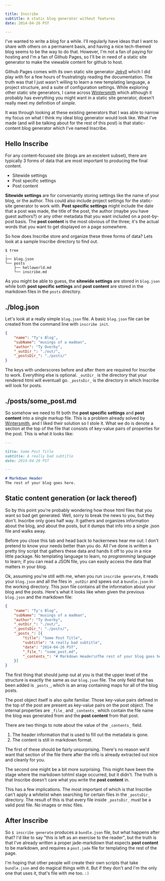 ```yaml
---

title: Inscribe
subtitle: A static blog generator without features
date: 2014-04-26 PST

---
```


I've wanted to write a blog for a while.  I'll regularly have ideas that I want
to share with others on a permanent basis, and having a nice tech-themed blog
seems to be the way to do that.  However, I'm not a fan of paying for hosting
and I'm a fan of Github Pages, so I'll be in need of  a static site generator
to make the viewable content for github to host.

Github Pages comes with its own static site generator
[Jekyll](http://jekyllrb.com/) which I did play with for a few hours of
frustratingly reading the documentation.  The truth was that I just wasn't
willing to learn a new templating language, a project structure, and a suite
of configuration settings.  While exploring other static site generators, I
came across [Wintersmith](https://github.com/jnordberg/wintersmith) which although
it probably has everything you might want in a static site generator,
doesn't really meet my definition of _simple_.

It was through looking at these existing generators that I was able to narrow my
focus on what I think my ideal blog generator would look like.  What I've made
(and will be talking about for the rest of this post) is that static-content blog
generator which I've named Inscribe.

## Hello Inscribe

For any content-focused site (blogs are an excelent subset), there are typically
3 forms of data that are most important to producing the final content.
*  Sitewide settings
*  Post specific settings
*  Post content

__Sitewide settings__ are for conveniantly storing settings like the name of your blog, or
the author.  This could also include project settings for the static-site generator to work with.
__Post specific settings__ might include the date that a post was made, the title of the post,
the author (maybe you have guest authors?) or any other metadata that you want included on a
post-by-post basis.  The __post content__ is the most obvious of the three; it's the actual words that you want
to get displayed on a page somewhere.

So how does Inscribe store and organize these three forms of data?  Lets look at a sample Inscribe directory
to find out.

```
$ tree
.
├── blog.json
└── posts
    ├── helloworld.md
    └── inscribe.md

```

As you might be able to guess, the __sitewide settings__ are stored in `blog.json` while both __post specific settings__ and
__post content__ are stored in the markdown files in the `posts` directory.

## ./blog.json
Let's look at a really simple `blog.json` file.  A basic `blog.json` file can be created from the command
line with `inscribe init`.

```json
{
    "name": "Ty's Blog",
    "subName": "musings of a madman",
    "author": "Ty Overby",
    "_outDir_": "./out/",
    "_postsDir_": "./posts/"
}
```

The keys with underscores before and after them are required for Inscribe to work.  Everything else is optional.
`_outDir_` is the directory that your rendered html will eventuall go.  `_postsDir_` is the directory in which Inscribe will look for posts.

## ./posts/some_post.md
So somehow we need to fit both the __post specific settings__ and __post content__ into a single markup file.
This is a problem already solved by [Wintersmith](https://github.com/jnordberg/wintersmith), and I liked their
solution so I stole it.  What we do is denote a section at the top of the file that consists of key-value pairs
of properties for the post.
This is what it looks like:
```markdown
---

title: Some Post Title
subtitle: A really bad subtitle
date: 2014-04-26 PST

---

# Markdown Header
The rest of your blog goes here.
```

## Static content generation (or lack thereof)
So by this point you're probably wondering how those html files that you want so bad get generated.
Well, sorry to break the news to you, but they don't.
Inscribe only goes half way.  It gathers and organizes information about the blog, and about the posts,
but it dumps that info into a single .json file and walks away.

Before you close this tab and head back to hackernews hear me out:  I don't pretend to know your needs
better than you do.  All I've done is written a pretty tiny script that gathers these data and hands
it off to you in a nice little package.  No templating language to learn, no _programming_ language to
learn; if you can read a JSON file, you can easily access the data that matters in your blog.

Ok, assuming you're still with me, when you run `inscribe generate`, it reads your `blog.json` and all the
files in `_outDir` and spews out a `bundle.json` in the working directory.  This json file contains
all the information about your blog and the posts.  Here's what it looks like when given the previous `blog.json`
and the markdown file:

```json
{
    "name": "Ty's Blog",
    "subName": "musings of a madman",
    "author": "Ty Overby",
    "_outDir_": "./out/",
    "_postsDir_": "./posts/",
    "_posts_": [{
        "title": "Some Post Title",
        "subtitle": "A really bad subtitle",
        "date": "2014-04-26 PST",
        "_file_": "some_post.md",
        "_contents_": "# Markdown Header\nThe rest of your blog goes here."
    }]
}
```
The first thing that should jump out at you is that the upper level of the structure is exactly the same
as our `blog.json` file.  The only field that has been added is `_posts_`, which is an array containing
maps for all of the blog posts.

The post object itself is also quite familiar.  Those key-value pairs defined in the top of the post are
present as key-value pairs on the post object.  The internal properties are `_file_` and `_contents_` which
contain the file name the blog was generated from and the __post content__ from that post.

There are two things to note about the value of the  `_contents_` field.

1. The header information that is used to fill out the metadata is gone.
2. The content is still in markdown format.

The first of these should be fairly unsurprising.  There's no reason we'd want that section of the file there after
the info is already extracted out nice and cleanly for you.

The second one might be a bit more surprising.  This might have been the stage where the markdown
tohtml stage occurred, but it didn't.  The truth is that Inscribe doesn't care what you write the __post content__
in.

This has a few implications.  The most important of which is that Inscribe can't apply a whitelist when searching
for certain files in the `_postsDir_` directory.  The result of this is that every file inside `_postsDir_` must
be a valid post file.  No images or misc files.


## After Inscribe

So `$ inscribe generate` produces a `bundle.json` file, but what happens after that?  I'd like to say
"this is left as an exercise to the reader", but the truth is that I've already written a proper jade-markdown
that expects __post content__ to be markdown, and requires a `post.jade` file for templating the rest of the
page.

I'm hoping that other people will create their own scripts that take `bundle.json` and do magical things with it.
But if they don't and I'm the only one that uses it, that's file with me too. `:)`

